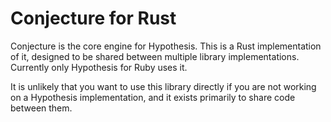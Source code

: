 # Conjecture for Rust

Conjecture is the core engine for Hypothesis. This is a Rust implementation of it,
designed to be shared between multiple library implementations. Currently only
Hypothesis for Ruby uses it.

It is unlikely that you want to use this library directly if you are not working
on a Hypothesis implementation, and it exists primarily to share code between them.

